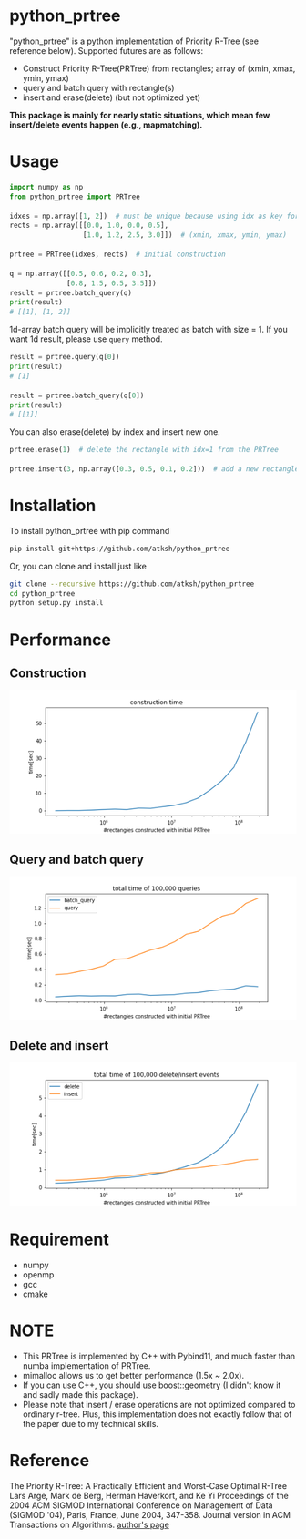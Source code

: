 # python_prtree

"python_prtree" is a python implementation of Priority R-Tree (see reference below).
Supported futures are as follows:

- Construct Priority R-Tree(PRTree) from rectangles; array of (xmin, xmax, ymin, ymax)
- query and batch query with rectangle(s)
- insert and erase(delete) (but not optimized yet)

**This package is mainly for nearly static situations, which mean few insert/delete events happen (e.g., mapmatching).**

# Usage 
```python
import numpy as np
from python_prtree import PRTree

idxes = np.array([1, 2])  # must be unique because using idx as key for hash map
rects = np.array([[0.0, 1.0, 0.0, 0.5],
                  [1.0, 1.2, 2.5, 3.0]])  # (xmin, xmax, ymin, ymax)

prtree = PRTree(idxes, rects)  # initial construction

q = np.array([[0.5, 0.6, 0.2, 0.3],
              [0.8, 1.5, 0.5, 3.5]])
result = prtree.batch_query(q)
print(result)
# [[1], [1, 2]]
```

1d-array batch query will be implicitly treated as batch with size = 1.
If you want 1d result, please use `query` method.
```python
result = prtree.query(q[0])
print(result)
# [1]

result = prtree.batch_query(q[0])
print(result)
# [[1]]
```


You can also erase(delete) by index and insert new one.
```python
prtree.erase(1)  # delete the rectangle with idx=1 from the PRTree

prtree.insert(3, np.array([0.3, 0.5, 0.1, 0.2]))  # add a new rectangle to the PRTree
```

# Installation
To install python_prtree with pip command
```bash
pip install git+https://github.com/atksh/python_prtree
```

Or, you can clone and install just like
```bash
git clone --recursive https://github.com/atksh/python_prtree
cd python_prtree
python setup.py install
```

# Performance
## Construction
![fig1](./docs/images/fig1.png)

## Query and batch query
![fig2](./docs/images/fig2.png)

## Delete and insert
![fig3](./docs/images/fig3.png)

# Requirement
- numpy
- openmp
- gcc
- cmake


# NOTE

- This PRTree is implemented by C++ with Pybind11, and much faster than numba implementation of PRTree.
- mimalloc allows us to get better performance (1.5x ~ 2.0x).
- If you can use C++, you should use boost::geometry (I didn't know it and sadly made this package).
- Please note that insert / erase operations are not optimized compared to ordinary r-tree. Plus, this implementation does not exactly follow that of the paper due to my technical skills.


# Reference
The Priority R-Tree: A Practically Efficient and Worst-Case Optimal R-Tree
Lars Arge, Mark de Berg, Herman Haverkort, and Ke Yi
Proceedings of the 2004 ACM SIGMOD International Conference on Management of Data (SIGMOD '04), Paris, France, June 2004, 347-358. Journal version in ACM Transactions on Algorithms.
[author's page](https://www.cse.ust.hk/~yike/prtree/)
